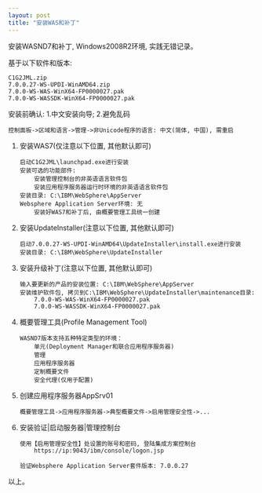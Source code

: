 ```yaml
---
layout: post
title: "安装WAS和补丁"
---
```


安装WASND7和补丁, Windows2008R2环境, 实践无错记录。

基于以下软件和版本: 

	C1G2JML.zip
	7.0.0.27-WS-UPDI-WinAMD64.zip
	7.0.0-WS-WAS-WinX64-FP0000027.pak
	7.0.0-WS-WASSDK-WinX64-FP0000027.pak
安装前确认: 1.中文安装向导; 2.避免乱码

	控制面板->区域和语言->管理->非Unicode程序的语言: 中文(简体, 中国), 需重启
1.  安装WAS7(仅注意以下位置, 其他默认即可)

		启动C1G2JML\launchpad.exe进行安装
		安装可选的功能部件: 
			安装管理控制台的非英语语言软件包
			安装应用程序服务器运行时环境的非英语语言软件包
		安装目录: C:\IBM\WebSphere\AppServer
		Websphere Application Server环境: 无 
			安装好WAS7和补丁后, 由概要管理工具统一创建
2.  安装UpdateInstaller(注意以下位置, 其他默认即可)

		启动7.0.0.27-WS-UPDI-WinAMD64\UpdateInstaller\install.exe进行安装
		安装目录: C:\IBM\WebSphere\UpdateInstaller
3.  安装升级补丁(注意以下位置, 其他默认即可)

		输入要更新的产品的安装位置: C:\IBM\WebSphere\AppServer
		安装维护软件包, 拷贝到C:\IBM\WebSphere\UpdateInstaller\maintenance目录: 
			7.0.0-WS-WAS-WinX64-FP0000027.pak
			7.0.0-WS-WASSDK-WinX64-FP0000027.pak
4.  概要管理工具(Profile Management Tool)
		
		WASND7版本支持五种特定类型的环境：
			单元(Deployment Manager和联合应用程序服务器)
			管理
			应用程序服务器
			定制概要文件
			安全代理(仅用于配置)
5.	创建应用程序服务器AppSrv01

		概要管理工具->应用程序服务器->典型概要文件->启用管理安全性->...
6.	安装验证|启动服务器|管理控制台

		使用【启用管理安全性】处设置的账号和密码, 登陆集成方案控制台
			https://ip:9043/ibm/console/logon.jsp
				
		验证Websphere Application Server套件版本: 7.0.0.27

以上。
<br>
